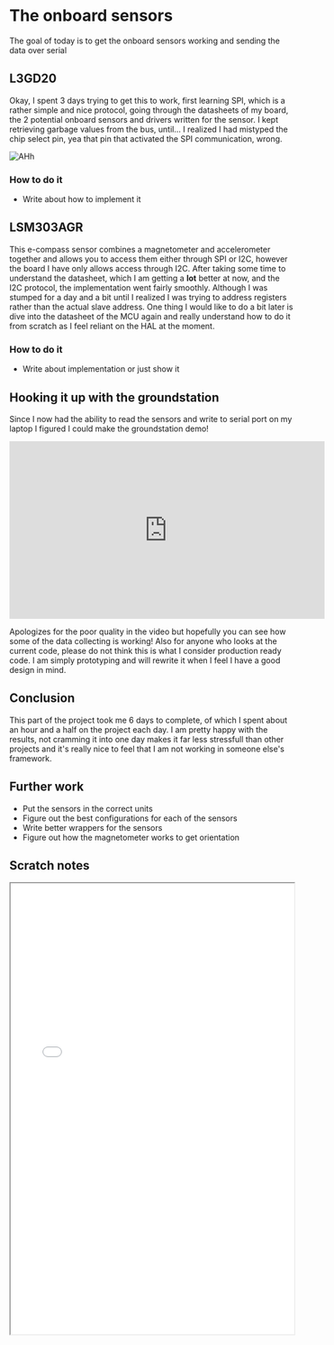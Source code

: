 # The onboard sensors

The goal of today is to get the onboard sensors working and sending the data over serial

## L3GD20

Okay, I spent 3 days trying to get this to work, first learning SPI, which is a rather simple and nice protocol, going through the datasheets of my board, the 2 potential onboard sensors and drivers written for the sensor. I kept retrieving garbage values from the bus, until... I realized I had mistyped the chip select pin, yea that pin that activated the SPI communication, wrong.

![AHh](./resource/spongebob_dispare.jpg)

### How to do it

* Write about how to implement it

## LSM303AGR

This e-compass sensor combines a magnetometer and accelerometer together and allows you to access them either through SPI or I2C, however the board I have only allows access through I2C. After taking some time to understand the datasheet, which I am getting a **lot** better at now, and the I2C protocol, the implementation went fairly smoothly. Although I was stumped for a day and a bit until I realized I was trying to address registers rather than the actual slave address. One thing I would like to do a bit later is dive into the datasheet of the MCU again and really understand how to do it from scratch as I feel reliant on the HAL at the moment.

### How to do it

* Write about implementation or just show it

## Hooking it up with the groundstation

Since I now had the ability to read the sensors and write to serial port on my laptop I figured I could make the groundstation demo!

<iframe width="560" height="315" src="https://www.youtube.com/embed/_YyYEwULC4Q" title="YouTube video player" frameborder="0" allow="accelerometer; autoplay; clipboard-write; encrypted-media; gyroscope; picture-in-picture" allowfullscreen></iframe>

Apologizes for the poor quality in the video but hopefully you can see how some of the data collecting is working!
Also for anyone who looks at the current code, please do not think this is what I consider production ready code. I am simply prototyping and will rewrite it when I feel I have a good design in mind.

## Conclusion

This part of the project took me 6 days to complete, of which I spent about an hour and a half on the project each day. I am pretty happy with the results, not cramming it into one day makes it far less stressfull than other projects and it's really nice to feel that I am not working in someone else's framework.

## Further work

* Put the sensors in the correct units
* Figure out the best configurations for each of the sensors
* Write better wrappers for the sensors
* Figure out how the magnetometer works to get orientation

## Scratch notes

<iframe src="./resources/day2.pdf" width="100%" height="800px">
</iframe>